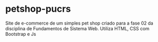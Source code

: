 # petshop-pucrs
Site de e-commerce de um simples pet shop criado para a fase 02  da disciplina de Fundamentos de Sistema Web. Utiliza HTML, CSS com Bootstrap e Js

